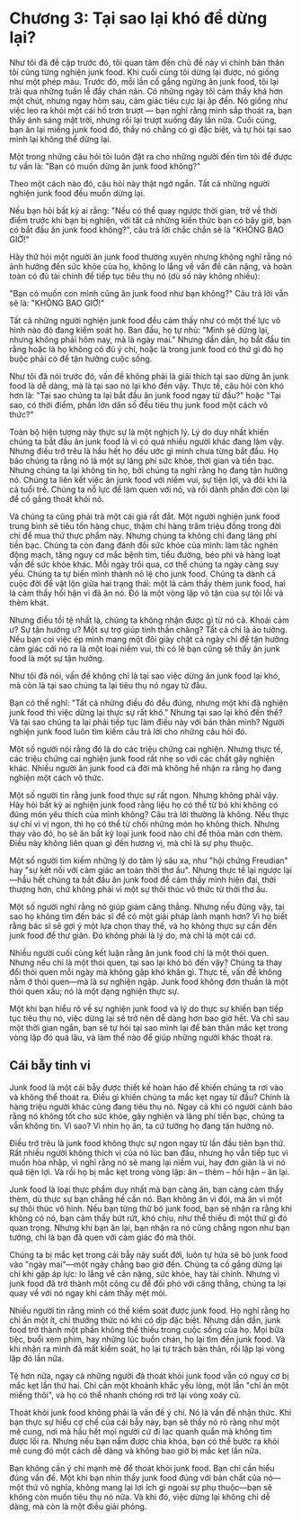 # Chương 3: Tại sao lại khó để dừng lại?

Như tôi đã đề cập trước đó, tôi quan tâm đến chủ đề này vì chính bản thân tôi cũng từng nghiện junk food. Khi cuối cùng tôi dừng lại được, nó giống như một phép màu. Trước đó, mỗi lần cố gắng ngừng ăn junk food, tôi lại trải qua những tuần lễ đầy chán nản. Có những ngày tôi cảm thấy khá hơn một chút, nhưng ngay hôm sau, cảm giác tiêu cực lại ập đến. Nó giống như việc leo ra khỏi một cái hố trơn trượt — bạn nghĩ rằng mình sắp thoát ra, bạn thấy ánh sáng mặt trời, nhưng rồi lại trượt xuống đáy lần nữa. Cuối cùng, bạn ăn lại miếng junk food đó, thấy nó chẳng có gì đặc biệt, và tự hỏi tại sao mình lại không thể dừng lại.

Một trong những câu hỏi tôi luôn đặt ra cho những người đến tìm tôi để được tư vấn là: "Bạn có muốn dừng ăn junk food không?"

Theo một cách nào đó, câu hỏi này thật ngớ ngẩn. Tất cả những người nghiện junk food đều muốn dừng lại. 

Nếu bạn hỏi bất kỳ ai rằng: "Nếu có thể quay ngược thời gian, trở về thời điểm trước khi bạn bị nghiện, với tất cả những kiến thức bạn có bây giờ, bạn có bắt đầu ăn junk food không?", câu trả lời chắc chắn sẽ là "KHÔNG BAO GIỜ!"

Hãy thử hỏi một người ăn junk food thường xuyên nhưng không nghĩ rằng nó ảnh hưởng đến sức khỏe của họ, không lo lắng về vấn đề cân nặng, và hoàn toàn có đủ tài chính để tiếp tục tiêu thụ nó (dù số này không nhiều): 

"Bạn có muốn con mình cũng ăn junk food như bạn không?" Câu trả lời vẫn sẽ là: "KHÔNG BAO GIỜ!"

Tất cả những người nghiện junk food đều cảm thấy như có một thế lực vô hình nào đó đang kiểm soát họ. Ban đầu, họ tự nhủ: "Mình sẽ dừng lại, nhưng không phải hôm nay, mà là ngày mai." Nhưng dần dần, họ bắt đầu tin rằng hoặc là họ không có đủ ý chí, hoặc là trong junk food có thứ gì đó họ buộc phải có để tận hưởng cuộc sống.

Như tôi đã nói trước đó, vấn đề không phải là giải thích tại sao dừng ăn junk food là dễ dàng, mà là tại sao nó lại khó đến vậy. Thực tế, câu hỏi còn khó hơn là: "Tại sao chúng ta lại bắt đầu ăn junk food ngay từ đầu?" hoặc "Tại sao, có thời điểm, phần lớn dân số đều tiêu thụ junk food một cách vô thức?"

Toàn bộ hiện tượng này thực sự là một nghịch lý. Lý do duy nhất khiến chúng ta bắt đầu ăn junk food là vì có quá nhiều người khác đang làm vậy. Nhưng điều trớ trêu là hầu hết họ đều ước gì mình chưa từng bắt đầu. Họ bảo chúng ta rằng nó là một sự lãng phí sức khỏe, thời gian và tiền bạc. Nhưng chúng ta lại không tin họ, bởi chúng ta nghĩ rằng họ đang tận hưởng nó. Chúng ta liên kết việc ăn junk food với niềm vui, sự tiện lợi, và đôi khi là cả tuổi trẻ. Chúng ta nỗ lực để làm quen với nó, và rồi dành phần đời còn lại để cố gắng thoát khỏi nó.

Và chúng ta cũng phải trả một cái giá rất đắt. Một người nghiện junk food trung bình sẽ tiêu tốn hàng chục, thậm chí hàng trăm triệu đồng trong đời chỉ để mua thứ thực phẩm này. Nhưng chúng ta không chỉ đang lãng phí tiền bạc. Chúng ta còn đang đánh đổi sức khỏe của mình: làm tắc nghẽn động mạch, tăng nguy cơ mắc bệnh tim, tiểu đường, béo phì và hàng loạt vấn đề sức khỏe khác. Mỗi ngày trôi qua, cơ thể chúng ta ngày càng suy yếu. Chúng ta tự biến mình thành nô lệ cho junk food. Chúng ta dành cả cuộc đời để vật lộn giữa hai trạng thái: một là cảm thấy thèm junk food, hai là cảm thấy hối hận vì đã ăn nó. Đó là một vòng lặp vô tận của sự tội lỗi và thèm khát.

Nhưng điều tồi tệ nhất là, chúng ta không nhận được gì từ nó cả. Khoái cảm ư? Sự tận hưởng ư? Một sự trợ giúp tinh thần chăng? Tất cả chỉ là ảo tưởng. Nếu bạn coi việc ép mình mang một đôi giày chật cả ngày chỉ để tận hưởng cảm giác cởi nó ra là một loại niềm vui, thì có lẽ bạn cũng sẽ thấy ăn junk food là một sự tận hưởng.

Như tôi đã nói, vấn đề không chỉ là tại sao việc dừng ăn junk food lại khó, mà còn là tại sao chúng ta lại tiêu thụ nó ngay từ đầu.

Bạn có thể nghĩ: "Tất cả những điều đó đều đúng, nhưng một khi đã nghiện junk food thì việc dừng lại thực sự rất khó." Nhưng tại sao lại khó đến thế? Và tại sao chúng ta lại phải tiếp tục làm điều này với bản thân mình? Người nghiện junk food luôn tìm kiếm câu trả lời cho những câu hỏi đó.

Một số người nói rằng đó là do các triệu chứng cai nghiện. Nhưng thực tế, các triệu chứng cai nghiện junk food rất nhẹ so với các chất gây nghiện khác. Nhiều người ăn junk food cả đời mà không hề nhận ra rằng họ đang nghiện một cách vô thức.

Một số người tin rằng junk food thực sự rất ngon. Nhưng không phải vậy. Hãy hỏi bất kỳ ai nghiện junk food rằng liệu họ có thể từ bỏ khi không có đúng món yêu thích của mình không? Câu trả lời thường là không. Nếu thực sự chỉ vì vị ngon, thì họ có thể từ chối những món họ không thích. Nhưng thay vào đó, họ sẽ ăn bất kỳ loại junk food nào chỉ để thỏa mãn cơn thèm. Điều này không liên quan gì đến hương vị, mà chỉ là sự phụ thuộc.

Một số người tìm kiếm những lý do tâm lý sâu xa, như "hội chứng Freudian" hay "sự kết nối với cảm giác an toàn thời thơ ấu". Nhưng thực tế lại ngược lại—hầu hết chúng ta bắt đầu ăn junk food để cảm thấy mình hiện đại, thời thượng hơn, chứ không phải vì một sự thôi thúc vô thức từ thời thơ ấu.

Một số người nghĩ rằng nó giúp giảm căng thẳng. Nhưng nếu đúng vậy, tại sao họ không tìm đến bác sĩ để có một giải pháp lành mạnh hơn? Vì họ biết rằng bác sĩ sẽ gợi ý một lựa chọn thay thế, và họ không thực sự cần đến junk food để thư giãn. Đó không phải là lý do, mà chỉ là một cái cớ.

Nhiều người cuối cùng kết luận rằng ăn junk food chỉ là một thói quen. Nhưng nếu chỉ là một thói quen, tại sao lại khó bỏ đến vậy? Chúng ta thay đổi thói quen mỗi ngày mà không gặp khó khăn gì. Thực tế, vấn đề không nằm ở thói quen—mà là sự nghiện ngập. Junk food không đơn thuần là một thói quen xấu; nó là một dạng nghiện thực sự.

Một khi bạn hiểu rõ về sự nghiện junk food và lý do thực sự khiến bạn tiếp tục tiêu thụ nó, việc dừng lại sẽ trở nên dễ dàng hơn bao giờ hết. Và chỉ sau một thời gian ngắn, bạn sẽ tự hỏi tại sao mình lại để bản thân mắc kẹt trong vòng lặp đó quá lâu, và làm thế nào để giúp những người khác thoát ra.

## Cái bẫy tinh vi

Junk food là một cái bẫy được thiết kế hoàn hảo để khiến chúng ta rơi vào và không thể thoát ra. Điều gì khiến chúng ta mắc kẹt ngay từ đầu? Chính là hàng triệu người khác cũng đang tiêu thụ nó. Ngay cả khi có người cảnh báo rằng nó không tốt cho sức khỏe, gây nghiện và lãng phí tiền bạc, chúng ta vẫn không tin. Vì sao? Vì nhìn họ ăn, ta cứ tưởng họ đang tận hưởng nó.

Điều trớ trêu là junk food không thực sự ngon ngay từ lần đầu tiên bạn thử. Rất nhiều người không thích vị của nó lúc ban đầu, nhưng họ vẫn tiếp tục vì muốn hòa nhập, vì nghĩ rằng nó sẽ mang lại niềm vui, hay đơn giản là vì nó quá tiện lợi. Và rồi họ bị mắc kẹt trong vòng lặp: ăn – thèm – hối hận – ăn lại.

Junk food là loại thực phẩm duy nhất mà bạn càng ăn, bạn càng cảm thấy thèm, dù thực sự bạn chẳng hề cần nó. Bạn không ăn vì đói, mà ăn vì một sự thôi thúc vô hình. Nếu bạn từng thử bỏ junk food, bạn sẽ nhận ra rằng khi không có nó, bạn cảm thấy bứt rứt, khó chịu, như thể thiếu đi một thứ gì đó quan trọng. Nhưng khi bạn ăn lại, bạn nhận ra nó cũng chẳng ngon như bạn tưởng, chỉ là bạn đã quen với cảm giác đó mà thôi.

Chúng ta bị mắc kẹt trong cái bẫy này suốt đời, luôn tự hứa sẽ bỏ junk food vào "ngày mai"—một ngày chẳng bao giờ đến. Chúng ta cố gắng dừng lại chỉ khi gặp áp lực: lo lắng về cân nặng, sức khỏe, hay tài chính. Nhưng vì junk food đã trở thành một công cụ để đối phó với căng thẳng, chúng ta lại quay về với nó ngay khi cảm thấy mệt mỏi.

Nhiều người tin rằng mình có thể kiểm soát được junk food. Họ nghĩ rằng họ chỉ ăn một ít, chỉ thưởng thức nó khi có dịp đặc biệt. Nhưng dần dần, junk food trở thành một phần không thể thiếu trong cuộc sống của họ. Mọi bữa tiệc, buổi xem phim, hay những lúc buồn chán, họ lại tìm đến junk food. Và khi nhận ra mình đã mất kiểm soát, họ lại tự trách bản thân, rồi lặp lại vòng lặp đó lần nữa.

Tệ hơn nữa, ngay cả những người đã thoát khỏi junk food vẫn có nguy cơ bị mắc kẹt lần thứ hai. Chỉ cần một khoảnh khắc yếu lòng, một lần "chỉ ăn một miếng thôi", và họ có thể nhanh chóng rơi trở lại vòng xoáy cũ.

Thoát khỏi junk food không phải là vấn đề ý chí. Nó là vấn đề nhận thức. Khi bạn thực sự hiểu cơ chế của cái bẫy này, bạn sẽ thấy nó rõ ràng như một mê cung, nơi mà hầu hết mọi người cứ đi lạc quanh quẩn mà không tìm được lối ra. Nhưng nếu bạn nắm được chìa khóa, bạn có thể bước ra khỏi mê cung đó một cách dễ dàng và không bao giờ bị mắc kẹt lần nữa.

Bạn không cần ý chí mạnh mẽ để thoát khỏi junk food. Bạn chỉ cần hiểu đúng vấn đề. Một khi bạn nhìn thấy junk food đúng với bản chất của nó—một thứ vô nghĩa, không mang lại lợi ích gì ngoài sự phụ thuộc—bạn sẽ không còn muốn tiêu thụ nó nữa. Và khi đó, việc dừng lại không chỉ dễ dàng, mà còn là một điều giải phóng.